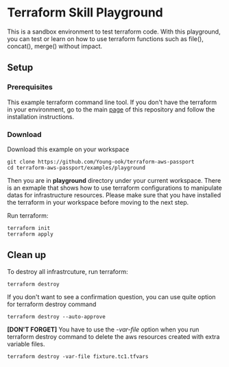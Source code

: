 # Terraform Skill Playground
This is a sandbox environment to test terraform code. With this playground, you can test or learn on how to use terraform functions such as file(), concat(), merge() without impact.

## Setup
### Prerequisites
This example terraform command line tool. If you don't have the terraform in your environment, go to the main [page](https://github.com/Young-ook/terraform-aws-passport) of this repository and follow the installation instructions.

### Download
Download this example on your workspace
```
git clone https://github.com/Young-ook/terraform-aws-passport
cd terraform-aws-passport/examples/playground
```

Then you are in **playground** directory under your current workspace. There is an exmaple that shows how to use terraform configurations to manipulate datas for infrastructure resources. Please make sure that you have installed the terraform in your workspace before moving to the next step.

Run terraform:
```
terraform init
terraform apply
```

## Clean up
To destroy all infrastrcuture, run terraform:
```
terraform destroy
```

If you don't want to see a confirmation question, you can use quite option for terraform destroy command
```
terraform destroy --auto-approve
```

**[DON'T FORGET]** You have to use the *-var-file* option when you run terraform destroy command to delete the aws resources created with extra variable files.
```
terraform destroy -var-file fixture.tc1.tfvars
```
